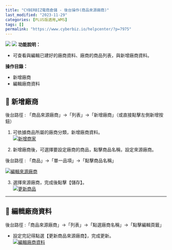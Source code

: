 ```yaml
---
title: "CYBERBIZ電商倉儲 - 後台操作(商品來源廠商)"
last_modified: "2023-11-29"
categories: [PLUS版適用,WMS]
tags: []
permalink: "https://www.cyberbiz.io/helpcenter/?p=7975"
---
```


![](https://www.cyberbiz.io/helpcenter/wp-content/uploads/一般版1.png)
![](https://www.cyberbiz.io/helpcenter/wp-content/uploads/PLUS版3.png)
**功能說明：**  

* 可查看與編輯已建好的廠商資料、廠商的商品列表，與新增廠商資料。

**操作目錄：**

* 新增廠商
* 編輯廠商資料

## 📌 新增廠商


後台路徑 : 「商品來源廠商」→「列表」→「新增廠商」（或直接點擊左側新增按鈕）  


1. 可依據商品所屬的廠商分類，新增廠商資料。  
[![新增商家](https://www.cyberbiz.io/support/wp-content/uploads/WMS商家後台操作手冊-商品來源廠商01.png)](https://www.cyberbiz.io/support/wp-content/uploads/WMS商家後台操作手冊-商品來源廠商01.png)



2. 新增廠商後，可選擇要設定廠商的商品，點擊商品名稱，設定來源廠商。  

後台路徑 : 「商品」→「單一品項」→「點擊商品名稱」  

[![編輯來源廠商](https://www.cyberbiz.io/support/wp-content/uploads/WMS商家後台操作手冊-商品來源廠商02.png)](https://www.cyberbiz.io/support/wp-content/uploads/WMS商家後台操作手冊-商品來源廠商02.png)



3. 選擇來源廠商，完成後點擊【儲存】。  
[![更新商品](https://www.cyberbiz.io/support/wp-content/uploads/WMS商家後台操作手冊-商品來源廠商03.png)](https://www.cyberbiz.io/support/wp-content/uploads/WMS商家後台操作手冊-商品來源廠商03.png)



* * *



## 📌 編輯廠商資料


後台路徑 :「商品來源廠商」→「列表」→「點選廠商名稱」→「點擊編輯頁籤」  


* 設定完記得點選【更新商品來源廠商】，完成更新。  
[![編輯廠商資料](https://www.cyberbiz.io/support/wp-content/uploads/WMS商家後台操作手冊-商品來源廠商04.png)](https://www.cyberbiz.io/support/wp-content/uploads/WMS商家後台操作手冊-商品來源廠商04.png)



